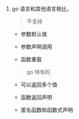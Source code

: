 1. go 语言和其他语言相比，

   > 不支持

   + 参数默认值

   + 参数声明调用

   + 函数重载

   > go 特有的

   + 可以返回多个值

   + 函数返回声明

   + 匿名函数和函数式声明 